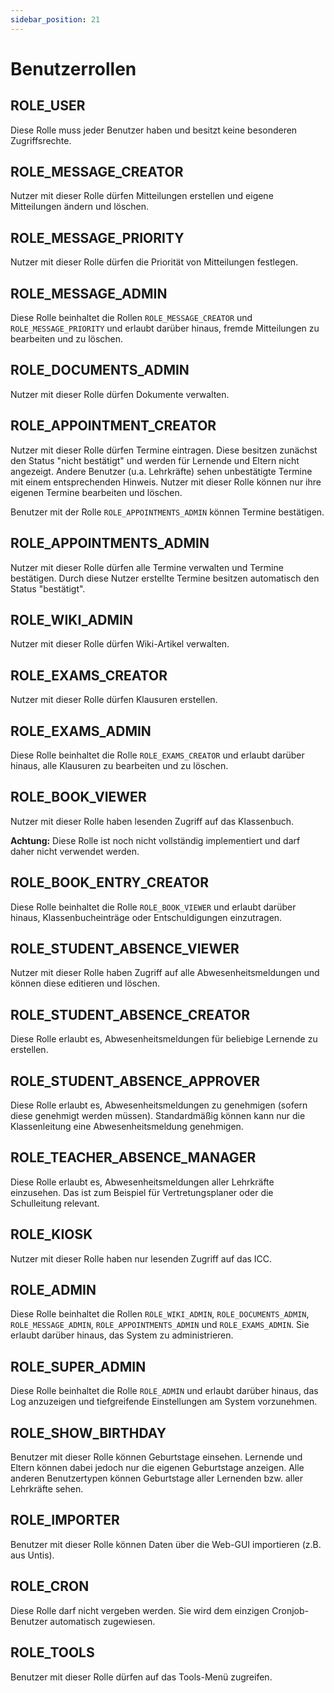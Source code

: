 ```yaml
---
sidebar_position: 21
---
```


# Benutzerrollen

## ROLE_USER

Diese Rolle muss jeder Benutzer haben und besitzt keine besonderen Zugriffsrechte.

## ROLE_MESSAGE_CREATOR

Nutzer mit dieser Rolle dürfen Mitteilungen erstellen und eigene Mitteilungen ändern und löschen.

## ROLE_MESSAGE_PRIORITY

Nutzer mit dieser Rolle dürfen die Priorität von Mitteilungen festlegen.

## ROLE_MESSAGE_ADMIN

Diese Rolle beinhaltet die Rollen ``ROLE_MESSAGE_CREATOR`` und ``ROLE_MESSAGE_PRIORITY`` und erlaubt darüber hinaus,
fremde Mitteilungen zu bearbeiten und zu löschen.

## ROLE_DOCUMENTS_ADMIN

Nutzer mit dieser Rolle dürfen Dokumente verwalten.

## ROLE_APPOINTMENT_CREATOR

Nutzer mit dieser Rolle dürfen Termine eintragen. Diese besitzen zunächst den Status "nicht bestätigt" und werden für
Lernende und Eltern nicht angezeigt. Andere Benutzer (u.a. Lehrkräfte) sehen unbestätigte Termine mit einem entsprechenden
Hinweis. Nutzer mit dieser Rolle können nur ihre eigenen Termine bearbeiten und löschen.

Benutzer mit der Rolle ``ROLE_APPOINTMENTS_ADMIN`` können Termine bestätigen.

## ROLE_APPOINTMENTS_ADMIN

Nutzer mit dieser Rolle dürfen alle Termine verwalten und Termine bestätigen. Durch diese Nutzer erstellte Termine besitzen
automatisch den Status "bestätigt".

## ROLE_WIKI_ADMIN

Nutzer mit dieser Rolle dürfen Wiki-Artikel verwalten.

## ROLE_EXAMS_CREATOR

Nutzer mit dieser Rolle dürfen Klausuren erstellen.

## ROLE_EXAMS_ADMIN

Diese Rolle beinhaltet die Rolle ``ROLE_EXAMS_CREATOR`` und erlaubt darüber hinaus, alle Klausuren zu bearbeiten und zu löschen.

## ROLE_BOOK_VIEWER

Nutzer mit dieser Rolle haben lesenden Zugriff auf das Klassenbuch.

**Achtung:** Diese Rolle ist noch nicht vollständig implementiert und darf daher nicht verwendet werden.

## ROLE_BOOK_ENTRY_CREATOR

Diese Rolle beinhaltet die Rolle ``ROLE_BOOK_VIEWER`` und erlaubt darüber hinaus, Klassenbucheinträge oder Entschuldigungen einzutragen.

## ROLE_STUDENT_ABSENCE_VIEWER

Nutzer mit dieser Rolle haben Zugriff auf alle Abwesenheitsmeldungen und können diese editieren und löschen.

## ROLE_STUDENT_ABSENCE_CREATOR

Diese Rolle erlaubt es, Abwesenheitsmeldungen für beliebige Lernende zu erstellen.

## ROLE_STUDENT_ABSENCE_APPROVER

Diese Rolle erlaubt es, Abwesenheitsmeldungen zu genehmigen (sofern diese genehmigt werden müssen). Standardmäßig
können kann nur die Klassenleitung eine Abwesenheitsmeldung genehmigen.

## ROLE_TEACHER_ABSENCE_MANAGER

Diese Rolle erlaubt es, Abwesenheitsmeldungen aller Lehrkräfte einzusehen. Das ist zum Beispiel für Vertretungsplaner
oder die Schulleitung relevant.

## ROLE_KIOSK

Nutzer mit dieser Rolle haben nur lesenden Zugriff auf das ICC.

## ROLE_ADMIN

Diese Rolle beinhaltet die Rollen ``ROLE_WIKI_ADMIN``, ``ROLE_DOCUMENTS_ADMIN``, ``ROLE_MESSAGE_ADMIN``, ``ROLE_APPOINTMENTS_ADMIN`` und ``ROLE_EXAMS_ADMIN``.
Sie erlaubt darüber hinaus, das System zu administrieren.

## ROLE_SUPER_ADMIN

Diese Rolle beinhaltet die Rolle ``ROLE_ADMIN`` und erlaubt darüber hinaus, das Log anzuzeigen und tiefgreifende Einstellungen am System
vorzunehmen.

## ROLE_SHOW_BIRTHDAY

Benutzer mit dieser Rolle können Geburtstage einsehen. Lernende und Eltern können dabei jedoch nur die eigenen Geburtstage anzeigen.
Alle anderen Benutzertypen können Geburtstage aller Lernenden bzw. aller Lehrkräfte sehen.

## ROLE_IMPORTER

Benutzer mit dieser Rolle können Daten über die Web-GUI importieren (z.B. aus Untis).

## ROLE_CRON

Diese Rolle darf nicht vergeben werden. Sie wird dem einzigen Cronjob-Benutzer automatisch zugewiesen.

## ROLE_TOOLS

Benutzer mit dieser Rolle dürfen auf das Tools-Menü zugreifen.